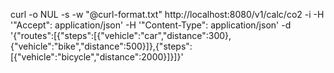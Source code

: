 curl -o NUL -s -w "@curl-format.txt" http://localhost:8080/v1/calc/co2 -i -H '"Accept": application/json' -H '"Content-Type": application/json' -d '{\"routes\":[{\"steps\":[{\"vehicle\":\"car\",\"distance\":300},{\"vehicle\":\"bike\",\"distance\":500}]},{\"steps\":[{\"vehicle\":\"bicycle\",\"distance\":2000}]}]}'
